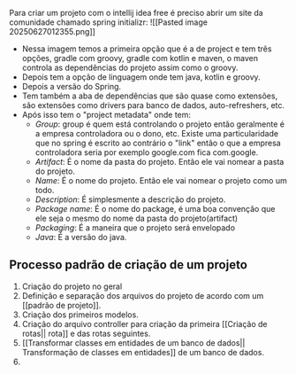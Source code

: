 Para criar um projeto com o intellij idea free é preciso abrir um site da comunidade chamado spring initializr:
![[Pasted image 20250627012355.png]]
- Nessa imagem temos a primeira opção que é a de project e tem três opções, gradle com groovy, gradle com kotlin e maven, o maven controla as dependências do projeto assim como o groovy.
- Depois tem a opção de linguagem onde tem java, kotlin e groovy.
- Depois a versão do Spring.
- Tem também a aba de dependências que são quase como extensões, são extensões como drivers para banco de dados, auto-refreshers, etc.
- Após isso tem o "project metadata" onde tem:
	- *Group*: group é quem está controlando o projeto então geralmente é a empresa controladora ou o dono, etc. Existe uma particularidade que no spring é escrito ao contrário o "link" então o que a empresa controladora seria por exemplo google.com fica com.google.
	- *Artifact*: É o nome da pasta do projeto. Então ele vai nomear a pasta do projeto.
	- *Name*: É o nome do projeto. Então ele vai nomear o projeto como um todo.
	- *Description*: É simplesmente a descrição do projeto.
	- *Package name*: É o nome do package, é uma boa convenção que ele seja o mesmo do nome da pasta do projeto(artifact)
	- *Packaging*: É a maneira que o projeto será envelopado
	- *Java*: É a versão do java.



## Processo padrão de criação de um projeto
1. Criação do projeto no geral
2. Definição e separação dos arquivos do projeto de acordo com um [[padrão de projeto]].
3. Criação dos primeiros modelos.
4. Criação do arquivo controller para criação da primeira [[Criação de rotas|| rota]] e das rotas seguintes.
5. [[Transformar classes em entidades de um banco de dados|| Transformação de classes em entidades]] de um banco de dados.
6. 